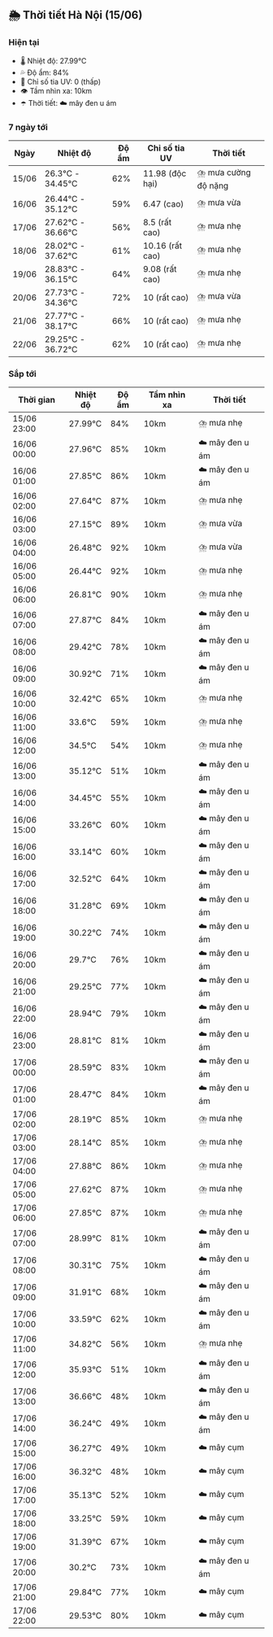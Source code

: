 ## 🌦️ Thời tiết Hà Nội (15/06)

### Hiện tại

- 🌡️ Nhiệt độ: 27.99℃
- 💦 Độ ẩm: 84%
- 🌟 Chỉ số tia UV: 0 (thấp)
- 👁️ Tầm nhìn xa: 10km
- ☂️ Thời tiết: ☁️ mây đen u ám

### 7 ngày tới

| Ngày | Nhiệt độ | Độ ẩm | Chỉ số tia UV | Thời tiết |
| --- | --- | --- | --- | --- |
| 15/06 | 26.3℃ - 34.45℃ | 62% | 11.98 (độc hại) | ⛈️ mưa cường độ nặng |
| 16/06 | 26.44℃ - 35.12℃ | 59% | 6.47 (cao) | ⛈️ mưa vừa |
| 17/06 | 27.62℃ - 36.66℃ | 56% | 8.5 (rất cao) | ⛈️ mưa nhẹ |
| 18/06 | 28.02℃ - 37.62℃ | 61% | 10.16 (rất cao) | ⛈️ mưa nhẹ |
| 19/06 | 28.83℃ - 36.15℃ | 64% | 9.08 (rất cao) | ⛈️ mưa nhẹ |
| 20/06 | 27.73℃ - 34.36℃ | 72% | 10 (rất cao) | ⛈️ mưa vừa |
| 21/06 | 27.77℃ - 38.17℃ | 66% | 10 (rất cao) | ⛈️ mưa nhẹ |
| 22/06 | 29.25℃ - 36.72℃ | 62% | 10 (rất cao) | ⛈️ mưa nhẹ |

### Sắp tới

| Thời gian | Nhiệt độ | Độ ẩm | Tầm nhìn xa | Thời tiết |
| --- | --- | --- | --- | --- |
| 15/06 23:00 | 27.99℃ | 84% | 10km | ⛈️ mưa nhẹ |
| 16/06 00:00 | 27.96℃ | 85% | 10km | ☁️ mây đen u ám |
| 16/06 01:00 | 27.85℃ | 86% | 10km | ☁️ mây đen u ám |
| 16/06 02:00 | 27.64℃ | 87% | 10km | ⛈️ mưa nhẹ |
| 16/06 03:00 | 27.15℃ | 89% | 10km | ⛈️ mưa vừa |
| 16/06 04:00 | 26.48℃ | 92% | 10km | ⛈️ mưa vừa |
| 16/06 05:00 | 26.44℃ | 92% | 10km | ⛈️ mưa nhẹ |
| 16/06 06:00 | 26.81℃ | 90% | 10km | ⛈️ mưa nhẹ |
| 16/06 07:00 | 27.87℃ | 84% | 10km | ☁️ mây đen u ám |
| 16/06 08:00 | 29.42℃ | 78% | 10km | ☁️ mây đen u ám |
| 16/06 09:00 | 30.92℃ | 71% | 10km | ☁️ mây đen u ám |
| 16/06 10:00 | 32.42℃ | 65% | 10km | ⛈️ mưa nhẹ |
| 16/06 11:00 | 33.6℃ | 59% | 10km | ⛈️ mưa nhẹ |
| 16/06 12:00 | 34.5℃ | 54% | 10km | ⛈️ mưa nhẹ |
| 16/06 13:00 | 35.12℃ | 51% | 10km | ☁️ mây đen u ám |
| 16/06 14:00 | 34.45℃ | 55% | 10km | ☁️ mây đen u ám |
| 16/06 15:00 | 33.26℃ | 60% | 10km | ☁️ mây đen u ám |
| 16/06 16:00 | 33.14℃ | 60% | 10km | ☁️ mây đen u ám |
| 16/06 17:00 | 32.52℃ | 64% | 10km | ☁️ mây đen u ám |
| 16/06 18:00 | 31.28℃ | 69% | 10km | ☁️ mây đen u ám |
| 16/06 19:00 | 30.22℃ | 74% | 10km | ☁️ mây đen u ám |
| 16/06 20:00 | 29.7℃ | 76% | 10km | ☁️ mây đen u ám |
| 16/06 21:00 | 29.25℃ | 77% | 10km | ☁️ mây đen u ám |
| 16/06 22:00 | 28.94℃ | 79% | 10km | ☁️ mây đen u ám |
| 16/06 23:00 | 28.81℃ | 81% | 10km | ☁️ mây đen u ám |
| 17/06 00:00 | 28.59℃ | 83% | 10km | ☁️ mây đen u ám |
| 17/06 01:00 | 28.47℃ | 84% | 10km | ☁️ mây đen u ám |
| 17/06 02:00 | 28.19℃ | 85% | 10km | ⛈️ mưa nhẹ |
| 17/06 03:00 | 28.14℃ | 85% | 10km | ⛈️ mưa nhẹ |
| 17/06 04:00 | 27.88℃ | 86% | 10km | ⛈️ mưa nhẹ |
| 17/06 05:00 | 27.62℃ | 87% | 10km | ⛈️ mưa nhẹ |
| 17/06 06:00 | 27.85℃ | 87% | 10km | ⛈️ mưa nhẹ |
| 17/06 07:00 | 28.99℃ | 81% | 10km | ☁️ mây đen u ám |
| 17/06 08:00 | 30.31℃ | 75% | 10km | ☁️ mây đen u ám |
| 17/06 09:00 | 31.91℃ | 68% | 10km | ☁️ mây đen u ám |
| 17/06 10:00 | 33.59℃ | 62% | 10km | ☁️ mây đen u ám |
| 17/06 11:00 | 34.82℃ | 56% | 10km | ⛈️ mưa nhẹ |
| 17/06 12:00 | 35.93℃ | 51% | 10km | ☁️ mây đen u ám |
| 17/06 13:00 | 36.66℃ | 48% | 10km | ☁️ mây đen u ám |
| 17/06 14:00 | 36.24℃ | 49% | 10km | ☁️ mây đen u ám |
| 17/06 15:00 | 36.27℃ | 49% | 10km | ☁️ mây cụm |
| 17/06 16:00 | 36.32℃ | 48% | 10km | ☁️ mây cụm |
| 17/06 17:00 | 35.13℃ | 52% | 10km | ☁️ mây cụm |
| 17/06 18:00 | 33.25℃ | 59% | 10km | ☁️ mây cụm |
| 17/06 19:00 | 31.39℃ | 67% | 10km | ☁️ mây cụm |
| 17/06 20:00 | 30.2℃ | 73% | 10km | ☁️ mây đen u ám |
| 17/06 21:00 | 29.84℃ | 77% | 10km | ☁️ mây cụm |
| 17/06 22:00 | 29.53℃ | 80% | 10km | ☁️ mây cụm |
